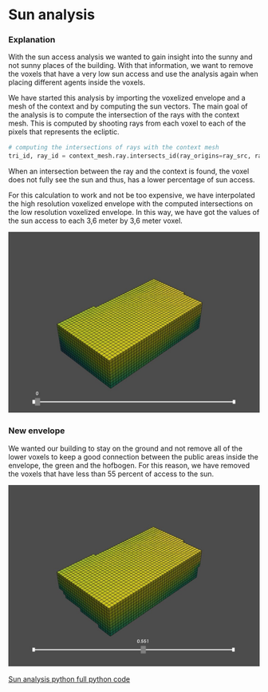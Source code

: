 # Sun analysis
### Explanation

With the sun access analysis we wanted to gain insight into the sunny and not sunny places of the building. With that information, we want to remove the voxels that have a very low sun access and use the analysis again when placing different agents inside the voxels. 

We have started this analysis by importing the voxelized envelope and a mesh of the context and by computing the sun vectors. The main goal of the analysis is to compute the intersection of the rays with the context mesh. This is computed by shooting rays from each voxel to each of the pixels that represents the ecliptic.

``` python
# computing the intersections of rays with the context mesh
tri_id, ray_id = context_mesh.ray.intersects_id(ray_origins=ray_src, ray_directions=ray_dir, multiple_hits=False)

```
When an intersection between the ray and the context is found, the voxel does not fully see the sun and thus, has a lower percentage of sun access.

For this calculation to work and not be too expensive, we have interpolated the high resolution voxelized envelope with the computed intersections on the low resolution voxelized envelope. 
In this way, we have got the values of the sun access to each 3,6 meter by 3,6 meter voxel. 

![Title](../../../img/sun1.jpg)

### New envelope

We wanted our building to stay on the ground and not remove all of the lower voxels to keep a good connection between the public areas inside the envelope, the green and the hofbogen. For this reason, we have removed the voxels that have less than 55 percent of access to the sun. 
 
![Title](../../../img/sun2.jpg)

[Sun analysis python full python code](notebooks/sun/)


